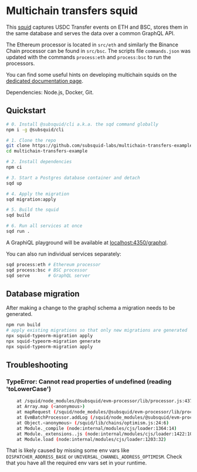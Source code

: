 # Multichain transfers squid

This [squid](https://docs.subsquid.io/) captures USDC Transfer events on ETH and BSC, stores them in the same database and serves the data over a common GraphQL API.

The Ethereum processor is located in `src/eth` and similarly the Binance Chain processor can be found in `src/bsc`. The scripts file `commands.json` was updated with the commands `process:eth` and `process:bsc` to run the processors. 

You can find some useful hints on developing multichain squids on the [dedicated documentation page](https://docs.subsquid.io/basics/multichain/).

Dependencies: Node.js, Docker, Git.

## Quickstart

```bash
# 0. Install @subsquid/cli a.k.a. the sqd command globally
npm i -g @subsquid/cli

# 1. Clone the repo
git clone https://github.com/subsquid-labs/multichain-transfers-example
cd multichain-transfers-example

# 2. Install dependencies
npm ci

# 3. Start a Postgres database container and detach
sqd up

# 4. Apply the migration
sqd migration:apply

# 5. Build the squid
sqd build

# 6. Run all services at once
sqd run .
```
A GraphiQL playground will be available at [localhost:4350/graphql](http://localhost:4350/graphql).

You can also run individual services separately:
```bash
sqd process:eth # Ethereum processor
sqd process:bsc # BSC processor
sqd serve       # GraphQL server
```

## Database migration
After making a change to the graphql schema a migration needs to be generated.
```bash
npm run build
# apply existing migrations so that only new migrations are generated
npx squid-typeorm-migration apply
npx squid-typeorm-migration generate
npx squid-typeorm-migration apply
```

## Troubleshooting

### TypeError: Cannot read properties of undefined (reading 'toLowerCase')
```bash
    at /squid/node_modules/@subsquid/evm-processor/lib/processor.js:437:39
    at Array.map (<anonymous>)
    at mapRequest (/squid/node_modules/@subsquid/evm-processor/lib/processor.js:437:28)
    at EvmBatchProcessor.addLog (/squid/node_modules/@subsquid/evm-processor/lib/processor.js:195:20)
    at Object.<anonymous> (/squid/lib/chains/optimism.js:24:6)
    at Module._compile (node:internal/modules/cjs/loader:1364:14)
    at Module._extensions..js (node:internal/modules/cjs/loader:1422:10)
    at Module.load (node:internal/modules/cjs/loader:1203:32)
```
That is likely caused by missing some env vars like `DISPATCHER_ADDRESS_BASE` or `UNIVERSAL_CHANNEL_ADDRESS_OPTIMISM`.
Check that you have all the required env vars set in your runtime.
